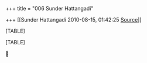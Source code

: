 +++
title = "006 Sunder Hattangadi"

+++
[[Sunder Hattangadi	2010-08-15, 01:42:25 [Source](https://groups.google.com/g/samskrita/c/RyG_RH_4now)]]



[TABLE]

[TABLE]



